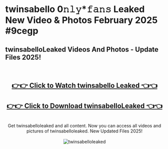 # twinsabello 0𝚗𝚕𝚢*𝚏𝚊𝚗𝚜 Leaked New Video & Photos February 2025 #9cegp

<h2>twinsabelloLeaked Videos And Photos - Update Files 2025!</h2>
<br>
<div align="center">
<h2><a href="https://mediaupload.pro?title=twinsabello&ref=11F" rel="nofollow">👉👉 Click to Watch twinsabello Leaked 👈👈</a></h2>
<h2><a href="https://mediaupload.pro?title=twinsabello&ref=11F" rel="nofollow">👉👉 Click to Download twinsabelloLeaked 👈👈</a></h2>
<br>
Get twinsabelloleaked and all content. Now you can access all videos and pictures of twinsabelloleaked. New Updated Files 2025!
<br>
<br>
<a href="https://mediaupload.pro?title=twinsabello&ref=11F" rel="nofollow" data-target="animated-image.originalLink"><img src="https://i.ibb.co/Gkj2r4b/banner.png" alt="twinsabelloleaked" style="max-width: 100%; display: inline-block;" data-target="animated-image.originalImage"></a>
</div>
<br>


